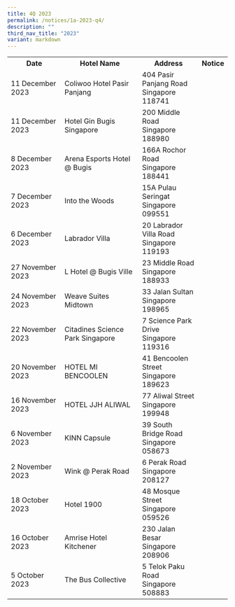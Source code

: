 ```yaml
---
title: 4Q 2023
permalink: /notices/1a-2023-q4/
description: ""
third_nav_title: "2023"
variant: markdown
---
```

<table>
	<tbody><tr>
		<th>Date</th>
		<th>Hotel Name</th>
		<th>Address</th>
		<th>Notice</th>
	</tr>
			<tr>
		<td>11 December 2023</td>
		<td>Coliwoo Hotel Pasir Panjang</td>
		<td>404 Pasir Panjang Road<br>Singapore 118741 </td>
		<td><a href="/files/Coliwoo Pasir Panjang.pdf"></a></td>
	</tr>
		<tr>
		<td>11 December 2023</td>
		<td>Hotel Gin Bugis Singapore</td>
		<td>200 Middle Road<br>Singapore 188980 </td>
		<td><a href="/files/Hotel Gin Bugis Singapore.pdf"></a></td>
	</tr>
		<tr>
		<td>8 December 2023</td>
		<td>Arena Esports Hotel @ Bugis</td>
		<td>166A Rochor Road<br>Singapore 188441 </td>
		<td><a href="/files/Arena Esports Hotel Bugis.pdf"></a></td>
	</tr>
		<tr>
		<td>7 December 2023</td>
		<td>Into the Woods</td>
		<td>15A Pulau Seringat<br>Singapore 099551 </td>
		<td><a href="/files/Into the Woods.pdf"></a></td>
	</tr>
		<tr>
		<td>6 December 2023</td>
		<td>Labrador Villa</td>
		<td>20 Labrador Villa Road<br>Singapore 119193 </td>
		<td><a href="/files/Labrador Villa.pdf"></a></td>
	</tr>
			<tr>
		<td>27 November 2023</td>
		<td>L Hotel @ Bugis Ville</td>
		<td>23 Middle Road<br>Singapore 188933 </td>
		<td><a href="/files/L_Hotel___Bugis_Ville.pdf"></a></td>
	</tr>
	<tr>
		<td>24 November 2023</td>
		<td>Weave Suites Midtown</td>
		<td>33 Jalan Sultan<br>Singapore 198965 </td>
		<td><a href="/files/Weave_Suites_Midtown.pdf"></a></td>
	</tr>
												<tr>
		<td>22 November 2023</td>
		<td>Citadines Science Park Singapore</td>
		<td>7 Science Park Drive<br>Singapore 119316 </td>
		<td><a href="/files/Citadines_Science_Park_Singapore.pdf"></a></td>
	</tr>
										<tr>
		<td>20 November 2023</td>
		<td>HOTEL MI BENCOOLEN</td>
		<td>41 Bencoolen Street<br>Singapore 189623 </td>
		<td><a href="/files/HOTEL_MI_BENCOOLEN.pdf"></a></td>
	</tr>
								<tr>
		<td>16 November 2023</td>
		<td>HOTEL JJH ALIWAL</td>
		<td>77 Aliwal Street<br>Singapore 199948 </td>
		<td><a href="/files/HOTEL_JJH_ALIWAL.pdf"></a></td>
	</tr>
						<tr>
		<td>6 November 2023</td>
		<td>KINN Capsule</td>
		<td>39 South Bridge Road<br>Singapore 058673 </td>
		<td><a href="/files/KINN Capsule.pdf"></a></td>
	</tr>
				<tr>
		<td>2 November 2023</td>
		<td>Wink @ Perak Road</td>
		<td>6 Perak Road<br>Singapore 208127 </td>
		<td><a href="/files/Wink @ Perak Road.pdf"></a></td>
	</tr>
					<tr>
		<td>18 October 2023</td>
		<td>Hotel 1900</td>
		<td>48 Mosque Street<br>Singapore 059526</td>
		<td><a href="/files/Hotel 1900.pdf"></a></td>
	</tr>
			<tr>
		<td>16 October 2023</td>
		<td>Amrise Hotel Kitchener</td>
		<td>230 Jalan Besar<br>Singapore 208906</td>
		<td><a href="/files/Amrise Hotel Kitchener.pdf"></a></td>
	</tr>
	<tr>
		<td>5 October 2023</td>
		<td>The Bus Collective</td>
		<td>5 Telok Paku Road<br>Singapore 508883</td>
		<td><a href="/files/The Bus Collective.pdf"></a></td>
	</tr>
<tr></tr></tbody></table>